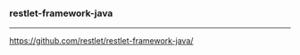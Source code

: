 ### restlet-framework-java
---
https://github.com/restlet/restlet-framework-java/

```
```

```
```

```
```


